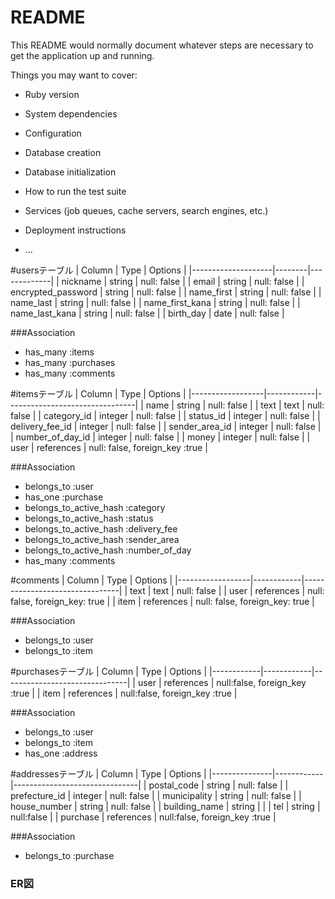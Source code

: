 # README

This README would normally document whatever steps are necessary to get the
application up and running.

Things you may want to cover:

* Ruby version

* System dependencies

* Configuration

* Database creation

* Database initialization

* How to run the test suite

* Services (job queues, cache servers, search engines, etc.)

* Deployment instructions

* ...

#usersテーブル
| Column             |  Type  | Options     |
|--------------------|--------|-------------|
| nickname           | string | null: false |
| email              | string | null: false |
| encrypted_password | string | null: false |
| name_first         | string | null: false |
| name_last          | string | null: false |
| name_first_kana    | string | null: false |
| name_last_kana     | string | null: false |
| birth_day          | date   | null: false |

###Association
- has_many :items
- has_many :purchases
- has_many :comments

#itemsテーブル
| Column           |  Type      | Options                        |
|------------------|------------|--------------------------------|
| name             | string     | null: false                    |
| text             | text       | null: false                    |
| category_id      | integer    | null: false                    |
| status_id        | integer    | null: false                    |
| delivery_fee_id  | integer    | null: false                    |
| sender_area_id   | integer    | null: false                    |
| number_of_day_id | integer    | null: false                    |
| money            | integer    | null: false                    |
| user             | references | null: false, foreign_key :true |

###Association
- belongs_to :user
- has_one :purchase
- belongs_to_active_hash :category
- belongs_to_active_hash :status
- belongs_to_active_hash :delivery_fee
- belongs_to_active_hash :sender_area
- belongs_to_active_hash :number_of_day
- has_many :comments

#comments
| Column           |  Type      | Options                        |
|------------------|------------|--------------------------------|
| text             | text       | null: false                    |
| user             | references | null: false, foreign_key: true |
| item             | references | null: false, foreign_key: true |


###Association
- belongs_to :user
- belongs_to :item

#purchasesテーブル
| Column     |  Type      | Options                       |
|------------|------------|-------------------------------|
| user       | references | null:false, foreign_key :true |
| item       | references | null:false, foreign_key :true |

###Association
- belongs_to :user
- belongs_to :item
- has_one :address

#addressesテーブル
| Column        |  Type      | Options                       |
|---------------|------------|-------------------------------|
| postal_code   | string     | null: false                   |
| prefecture_id | integer    | null: false                   |
| municipality  | string     | null: false                   |
| house_number  | string     | null: false                   |
| building_name | string     |                               |
| tel           | string     | null:false                    |
| purchase      | references | null:false, foreign_key :true |

###Association
- belongs_to :purchase

### ER図
```

```





